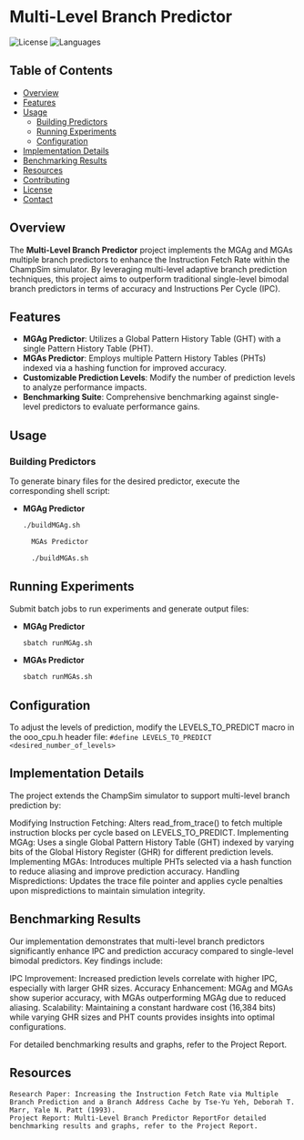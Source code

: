 # Multi-Level Branch Predictor

![License](https://img.shields.io/badge/license-MIT-blue.svg)
![Languages](https://img.shields.io/github/languages/top/CMPT-450-GROUP/Multi-Level-Branch-Predictor)

## Table of Contents
- [Overview](#overview)
- [Features](#features)
- [Usage](#usage)
  - [Building Predictors](#building-predictors)
  - [Running Experiments](#running-experiments)
  - [Configuration](#configuration)
- [Implementation Details](#implementation-details)
- [Benchmarking Results](#benchmarking-results)
- [Resources](#resources)
- [Contributing](#contributing)
- [License](#license)
- [Contact](#contact)

## Overview

The **Multi-Level Branch Predictor** project implements the MGAg and MGAs multiple branch predictors to enhance the Instruction Fetch Rate within the ChampSim simulator. By leveraging multi-level adaptive branch prediction techniques, this project aims to outperform traditional single-level bimodal branch predictors in terms of accuracy and Instructions Per Cycle (IPC).

## Features

- **MGAg Predictor**: Utilizes a Global Pattern History Table (GHT) with a single Pattern History Table (PHT).
- **MGAs Predictor**: Employs multiple Pattern History Tables (PHTs) indexed via a hashing function for improved accuracy.
- **Customizable Prediction Levels**: Modify the number of prediction levels to analyze performance impacts.
- **Benchmarking Suite**: Comprehensive benchmarking against single-level predictors to evaluate performance gains.

## Usage

### Building Predictors

To generate binary files for the desired predictor, execute the corresponding shell script:

- **MGAg Predictor**
  ```bash
  ./buildMGAg.sh

    MGAs Predictor

    ./buildMGAs.sh
  ```

## **Running Experiments**

Submit batch jobs to run experiments and generate output files:

- **MGAg Predictor**
    ```bash
    sbatch runMGAg.sh
    ```

- **MGAs Predictor**
    ```bash
    sbatch runMGAs.sh
    ```
## Configuration

To adjust the levels of prediction, modify the LEVELS_TO_PREDICT macro in the ooo_cpu.h header file:
    ```
    #define LEVELS_TO_PREDICT <desired_number_of_levels>
    ```

## Implementation Details

The project extends the ChampSim simulator to support multi-level branch prediction by:

Modifying Instruction Fetching: Alters read_from_trace() to fetch multiple instruction blocks per cycle based on LEVELS_TO_PREDICT.
Implementing MGAg: Uses a single Global Pattern History Table (GHT) indexed by varying bits of the Global History Register (GHR) for different prediction levels.
Implementing MGAs: Introduces multiple PHTs selected via a hash function to reduce aliasing and improve prediction accuracy.
Handling Mispredictions: Updates the trace file pointer and applies cycle penalties upon mispredictions to maintain simulation integrity.

## Benchmarking Results

Our implementation demonstrates that multi-level branch predictors significantly enhance IPC and prediction accuracy compared to single-level bimodal predictors. Key findings include:

IPC Improvement: Increased prediction levels correlate with higher IPC, especially with larger GHR sizes.
Accuracy Enhancement: MGAg and MGAs show superior accuracy, with MGAs outperforming MGAg due to reduced aliasing.
Scalability: Maintaining a constant hardware cost (16,384 bits) while varying GHR sizes and PHT counts provides insights into optimal configurations.

For detailed benchmarking results and graphs, refer to the Project Report.

## Resources
    Research Paper: Increasing the Instruction Fetch Rate via Multiple Branch Prediction and a Branch Address Cache by Tse-Yu Yeh, Deborah T. Marr, Yale N. Patt (1993).
    Project Report: Multi-Level Branch Predictor ReportFor detailed benchmarking results and graphs, refer to the Project Report.
